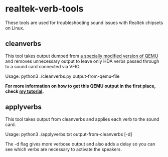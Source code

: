 # realtek-verb-tools
These tools are used for troubleshooting sound issues with Realtek chipsets on Linux.

## cleanverbs
This tool takes output dumped from [a specially modified version of QEMU](https://github.com/jcs/qemu) and removes unnecessary output to leave only HDA verbs passed through to a sound card connected via VFIO.

Usage: python3 ./cleanverbs.py output-from-qemu-file

**For more information on how to get this QEMU output in the first place, check [my tutorial](https://github.com/ryanprescott/realtek-verb-tools/wiki/How-to-sniff-verbs-from-a-Windows-sound-driver).**

## applyverbs
This tool takes output from cleanverbs and applies each verb to the sound card.

Usage: python3 ./applyverbs.txt output-from-cleanverbs [-d]

The -d flag gives more verbose output and also adds a delay so you can see which verbs are necessary to activate the speakers.
